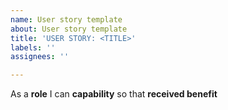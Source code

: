 ```yaml
---
name: User story template
about: User story template
title: 'USER STORY: <TITLE>'
labels: ''
assignees: ''

---
```


As a **role** I can **capability** so that **received benefit**
